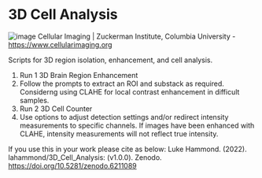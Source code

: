 # 3D Cell Analysis
![image](https://user-images.githubusercontent.com/11435058/155027527-443175ee-7529-4a7d-9218-a2fd9899903a.png)
Cellular Imaging | Zuckerman Institute, Columbia University - https://www.cellularimaging.org

Scripts for 3D region isolation, enhancement, and cell analysis.

1. Run 1 3D Brain Region Enhancement
2. Follow the prompts to extract an ROI and substack as required. Considerng using CLAHE for local contrast enhancement in difficult samples.
3. Run 2 3D Cell Counter
4. Use options to adjust detection settings and/or redirect intensity measurements to specific channels. If images have been enhanced with CLAHE, intensity measurements will not reflect true intensity.

If you use this in your work please cite as below:
Luke Hammond. (2022). lahammond/3D_Cell_Analysis: (v1.0.0). Zenodo. https://doi.org/10.5281/zenodo.6211089
